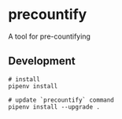 # precountify
A tool for pre-countifying

## Development

```
# install
pipenv install

# update `precountify` command
pipenv install --upgrade .
```
